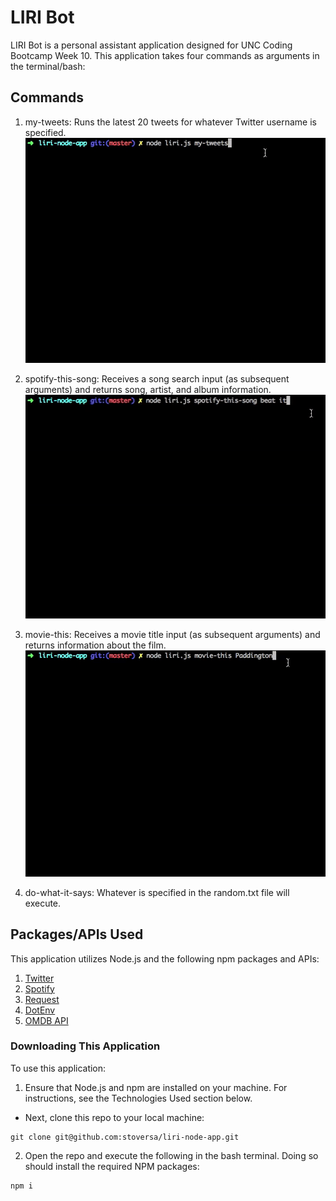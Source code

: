 # LIRI Bot
LIRI Bot is a personal assistant application designed for UNC Coding Bootcamp Week 10. This application takes four commands as arguments in the terminal/bash:

## Commands

1. my-tweets: Runs the latest 20 tweets for whatever Twitter username is specified.
![my-tweets demo](assets/tweets.gif "my-tweets demo")

2. spotify-this-song: Receives a song search input (as subsequent arguments) and returns song, artist, and album information. <br/>
![spotify-this-song demo](assets/spotify.gif "spotify-this-song demo")

3. movie-this: Receives a movie title input (as subsequent arguments) and returns information about the film.
![movie-this demo](assets/movie.gif "movie-this demo")

4. do-what-it-says: Whatever is specified in the random.txt file will execute.

## Packages/APIs Used
This application utilizes Node.js and the following npm packages and APIs:
1. [Twitter](https://www.npmjs.com/package/twitter "Twitter")
2. [Spotify](https://www.npmjs.com/package/node-spotify-api "Spotify")
3. [Request](https://www.npmjs.com/package/request "Request") 
4. [DotEnv](https://www.npmjs.com/package/dotenv "DotEnv")
5. [OMDB API](http://www.omdbapi.com/ "OMDB API")

### Downloading This Application
To use this application:

1. Ensure that Node.js and npm are installed on your machine. For instructions, see the Technologies Used section below.
- Next, clone this repo to your local machine:
```
git clone git@github.com:stoversa/liri-node-app.git
```
2. Open the repo and execute the following in the bash terminal. Doing so should install the required NPM packages:
```
npm i